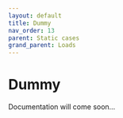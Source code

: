```yaml
---
layout: default
title: Dummy
nav_order: 13
parent: Static cases
grand_parent: Loads
---
```


# Dummy

Documentation will come soon…
